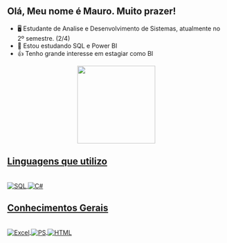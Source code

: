 ## Olá, Meu nome é Mauro. Muito prazer!

- 🖥️ Estudante de Analise e Desenvolvimento de Sistemas, atualmente no 2º semestre. (2/4)
- 📒 Estou estudando SQL e Power BI
- 👍 Tenho grande interesse em estagiar como BI

<div align="center">
  <a href="https://github.com/Mauro010BR">
  <img height="180em" src="https://github-readme-stats.vercel.app/api?username=Mauro010BR&show_icons=true&theme=dark&include_all_commits=true&count_private=true"/>
</div>
 
  ## Linguagens que utilizo

<div style="display: inline_block"><br>
  <img align="center" alt="SQL" src="https://img.shields.io/badge/Microsoft_SQL_Server-CC2927?style=for-the-badge&logo=microsoft-sql-server&logoColor=white" />
  <img align="center" alt="C#" src="https://img.shields.io/badge/C%23-239120?style=for-the-badge&logo=c-sharp&logoColor=white" />
</div>
  
  ## Conhecimentos Gerais
  
  <div style="display: inline_block"><br>
  <img align="center" alt="Excel" src="https://img.shields.io/badge/Microsoft_Excel-217346?style=for-the-badge&logo=microsoft-excel&logoColor=white" />
  <img align="center" alt="PS" src="https://img.shields.io/badge/Adobe%20Photoshop-31A8FF?style=for-the-badge&logo=Adobe%20Photoshop&logoColor=black" />
  <img align="center" alt="HTML" src="https://img.shields.io/badge/HTML5-E34F26?style=for-the-badge&logo=html5&logoColor=white" />
</div>

